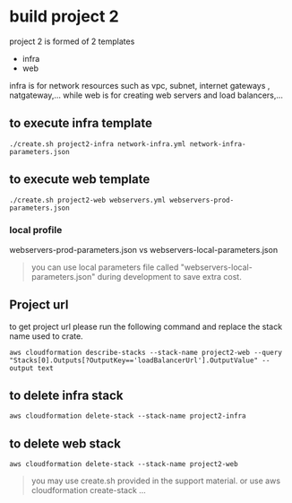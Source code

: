 # build project 2
project 2 is formed of 2 templates 
- infra 
- web

infra is for network resources such as vpc, subnet, internet gateways , natgateway,...
while web is for creating web servers and load balancers,...

## to execute infra template
```./create.sh project2-infra network-infra.yml network-infra-parameters.json```

## to execute web template
```./create.sh project2-web webservers.yml webservers-prod-parameters.json```

### local profile
webservers-prod-parameters.json vs webservers-local-parameters.json
>you can use local parameters file called "webservers-local-parameters.json" during development to save extra cost.


## Project url
to get project url please run the following command and replace the stack name used to crate.
```
aws cloudformation describe-stacks --stack-name project2-web --query "Stacks[0].Outputs[?OutputKey=='loadBalancerUrl'].OutputValue" --output text
```




## to delete infra stack
 ```aws cloudformation delete-stack --stack-name project2-infra```

## to delete web stack
```aws cloudformation delete-stack --stack-name project2-web ```



> you may use create.sh provided in the support material. or use aws cloudformation create-stack ...